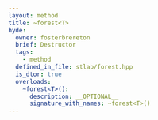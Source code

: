 ```yaml
---
layout: method
title: ~forest<T>
hyde:
  owner: fosterbrereton
  brief: Destructor
  tags:
    - method
  defined_in_file: stlab/forest.hpp
  is_dtor: true
  overloads:
    ~forest<T>():
      description: __OPTIONAL__
      signature_with_names: ~forest<T>()
---
```

